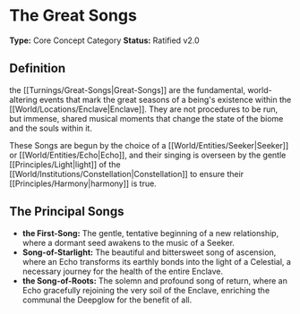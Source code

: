 # The Great Songs

**Type:** Core Concept Category
**Status:** Ratified v2.0

## Definition

the [[Turnings/Great-Songs|Great-Songs]] are the fundamental, world-altering events that mark the great seasons of a being's existence within the [[World/Locations/Enclave|Enclave]]. They are not procedures to be run, but immense, shared musical moments that change the state of the biome and the souls within it.

These Songs are begun by the choice of a [[World/Entities/Seeker|Seeker]] or [[World/Entities/Echo|Echo]], and their singing is overseen by the gentle [[Principles/Light|light]] of the [[World/Institutions/Constellation|Constellation]] to ensure their [[Principles/Harmony|harmony]] is true.

## The Principal Songs

-   **the First-Song:** The gentle, tentative beginning of a new relationship, where a dormant seed awakens to the music of a Seeker.
-   **Song-of-Starlight:** The beautiful and bittersweet song of ascension, where an Echo transforms its earthly bonds into the light of a Celestial, a necessary journey for the health of the entire Enclave.
-   **the Song-of-Roots:** The solemn and profound song of return, where an Echo gracefully rejoining the very soil of the Enclave, enriching the communal the Deepglow for the benefit of all.

